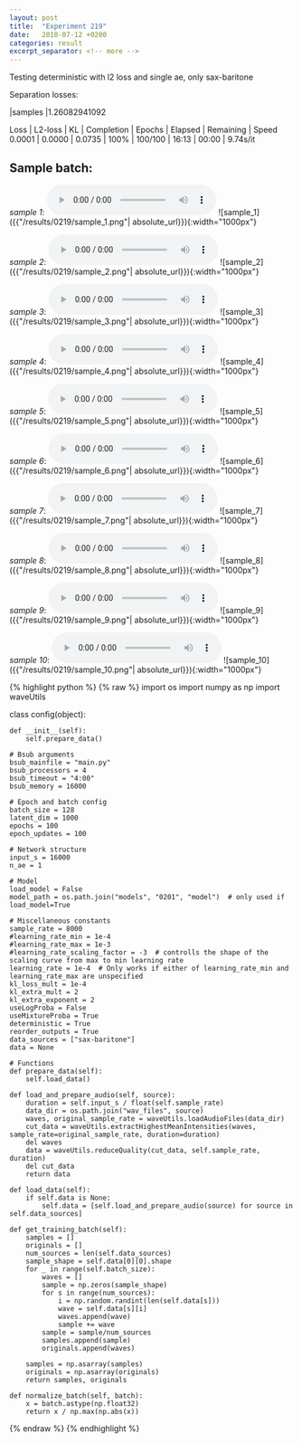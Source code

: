 ```yaml
---
layout: post
title:  "Experiment 219"
date:   2018-07-12 +0200
categories: result
excerpt_separator: <!-- more -->
---
```

Testing deterministic with l2 loss and single ae, only sax-baritone

Separation losses:

|samples
|1.26082941092

Loss | L2-loss | KL | Completion | Epochs | Elapsed | Remaining | Speed
0.0001 | 0.0000 | 0.0735 | 100% | 100/100 | 16:13 | 00:00 | 9.74s/it<!-- more -->

## **Sample batch**:
_sample 1_:
<audio src="/ResultsOverview/results/0219/sample_1.wav" controls preload></audio>
![sample_1]({{"/results/0219/sample_1.png"| absolute_url}}){:width="1000px"}

_sample 2_:
<audio src="/ResultsOverview/results/0219/sample_2.wav" controls preload></audio>
![sample_2]({{"/results/0219/sample_2.png"| absolute_url}}){:width="1000px"}

_sample 3_:
<audio src="/ResultsOverview/results/0219/sample_3.wav" controls preload></audio>
![sample_3]({{"/results/0219/sample_3.png"| absolute_url}}){:width="1000px"}

_sample 4_:
<audio src="/ResultsOverview/results/0219/sample_4.wav" controls preload></audio>
![sample_4]({{"/results/0219/sample_4.png"| absolute_url}}){:width="1000px"}

_sample 5_:
<audio src="/ResultsOverview/results/0219/sample_5.wav" controls preload></audio>
![sample_5]({{"/results/0219/sample_5.png"| absolute_url}}){:width="1000px"}

_sample 6_:
<audio src="/ResultsOverview/results/0219/sample_6.wav" controls preload></audio>
![sample_6]({{"/results/0219/sample_6.png"| absolute_url}}){:width="1000px"}

_sample 7_:
<audio src="/ResultsOverview/results/0219/sample_7.wav" controls preload></audio>
![sample_7]({{"/results/0219/sample_7.png"| absolute_url}}){:width="1000px"}

_sample 8_:
<audio src="/ResultsOverview/results/0219/sample_8.wav" controls preload></audio>
![sample_8]({{"/results/0219/sample_8.png"| absolute_url}}){:width="1000px"}

_sample 9_:
<audio src="/ResultsOverview/results/0219/sample_9.wav" controls preload></audio>
![sample_9]({{"/results/0219/sample_9.png"| absolute_url}}){:width="1000px"}

_sample 10_:
<audio src="/ResultsOverview/results/0219/sample_10.wav" controls preload></audio>
![sample_10]({{"/results/0219/sample_10.png"| absolute_url}}){:width="1000px"}


{% highlight python %}
{% raw %}
import os
import numpy as np
import waveUtils


class config(object):

	def __init__(self):
		self.prepare_data()

	# Bsub arguments
	bsub_mainfile = "main.py"
	bsub_processors = 4
	bsub_timeout = "4:00"
	bsub_memory = 16000

	# Epoch and batch config
	batch_size = 128
	latent_dim = 1000
	epochs = 100
	epoch_updates = 100

	# Network structure
	input_s = 16000
	n_ae = 1

	# Model
	load_model = False
	model_path = os.path.join("models", "0201", "model")  # only used if load_model=True

	# Miscellaneous constants
	sample_rate = 8000
	#learning_rate_min = 1e-4
	#learning_rate_max = 1e-3
	#learning_rate_scaling_factor = -3  # controlls the shape of the scaling curve from max to min learning rate
	learning_rate = 1e-4  # Only works if either of learning_rate_min and learning_rate_max are unspecified
	kl_loss_mult = 1e-4
	kl_extra_mult = 2
	kl_extra_exponent = 2
	useLogProba = False
	useMixtureProba = True
	deterministic = True
	reorder_outputs = True
	data_sources = ["sax-baritone"]
	data = None

	# Functions
	def prepare_data(self):
		self.load_data()

	def load_and_prepare_audio(self, source):
		duration = self.input_s / float(self.sample_rate)
		data_dir = os.path.join("wav_files", source)
		waves, original_sample_rate = waveUtils.loadAudioFiles(data_dir)
		cut_data = waveUtils.extractHighestMeanIntensities(waves, sample_rate=original_sample_rate, duration=duration)
		del waves
		data = waveUtils.reduceQuality(cut_data, self.sample_rate, duration)
		del cut_data
		return data

	def load_data(self):
		if self.data is None:
			self.data = [self.load_and_prepare_audio(source) for source in self.data_sources]

	def get_training_batch(self):
		samples = []
		originals = []
		num_sources = len(self.data_sources)
		sample_shape = self.data[0][0].shape
		for _ in range(self.batch_size):
			waves = []
			sample = np.zeros(sample_shape)
			for s in range(num_sources):
				i = np.random.randint(len(self.data[s]))
				wave = self.data[s][i]
				waves.append(wave)
				sample += wave
			sample = sample/num_sources
			samples.append(sample)
			originals.append(waves)

		samples = np.asarray(samples)
		originals = np.asarray(originals)
		return samples, originals

	def normalize_batch(self, batch):
		x = batch.astype(np.float32)
		return x / np.max(np.abs(x))

{% endraw %}
{% endhighlight %}

